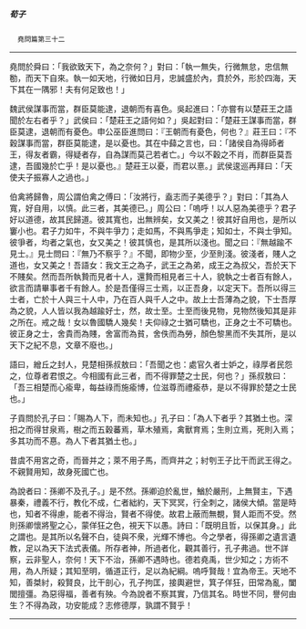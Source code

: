 

##### 荀子
　`堯問篇第三十二`

* * *

堯問於舜曰：「我欲致天下，為之奈何？」對曰：「執一無失，行微無怠，忠信無勌，而天下自來。執一如天地，行微如日月，忠誠盛於內，賁於外，形於四海，天下其在一隅邪！夫有何足致也！」

魏武侯謀事而當，群臣莫能逮，退朝而有喜色。吳起進曰：「亦嘗有以楚莊王之語聞於左右者乎？」武侯曰：「楚莊王之語何如？」吳起對曰：「楚莊王謀事而當，群臣莫逮，退朝而有憂色。申公巫臣進問曰：『王朝而有憂色，何也？』莊王曰：『不穀謀事而當，群臣莫能逮，是以憂也。其在中蘬之言也，曰：「諸侯自為得師者王，得友者霸，得疑者存，自為謀而莫己若者亡。」今以不穀之不肖，而群臣莫吾逮，吾國幾於亡乎！是以憂也。』楚莊王以憂，而君以憙。」武侯逡巡再拜曰：「天使夫子振寡人之過也。」

伯禽將歸魯，周公謂伯禽之傅曰：「汝將行，盍志而子美德乎？」對曰：「其為人寬，好自用，以慎。此三者，其美德已。」周公曰：「嗚呼！以人惡為美德乎？君子好以道德，故其民歸道。彼其寬也，出無辨矣，女又美之！彼其好自用也，是所以窶小也。君子力如牛，不與牛爭力；走如馬，不與馬爭走；知如士，不與士爭知。彼爭者，均者之氣也，女又美之！彼其慎也，是其所以淺也。聞之曰：『無越踰不見士。』見士問曰：『無乃不察乎？』不聞，即物少至，少至則淺。彼淺者，賤人之道也，女又美之！吾語女：我文王之為子，武王之為弟，成王之為叔父，吾於天下不賤矣。然而吾所執贄而見者十人，還贄而相見者三十人，貌執之士者百有餘人，欲言而請畢事者千有餘人。於是吾僅得三士焉，以正吾身，以定天下。吾所以得三士者，亡於十人與三十人中，乃在百人與千人之中。故上士吾薄為之貌，下士吾厚為之貌，人人皆以我為越踰好士，然，故士至。士至而後見物，見物然後知其是非之所在。戒之哉！女以魯國驕人幾矣！夫仰祿之士猶可驕也，正身之士不可驕也。彼正身之士，舍貴而為賤，舍富而為貧，舍佚而為勞，顏色黎黑而不失其所，是以天下之紀不息，文章不廢也。」

語曰，繒丘之封人，見楚相孫叔敖曰：「吾聞之也：處官久者士妒之，祿厚者民怨之，位尊者君恨之。今相國有此三者，而不得罪楚之士民，何也？」孫叔敖曰：「吾三相楚而心瘉卑，每益祿而施瘉博，位滋尊而禮瘉恭，是以不得罪於楚之士民也。」

子貢問於孔子曰：「賜為人下，而未知也。」孔子曰：「為人下者乎？其猶土也。深抇之而得甘泉焉，樹之而五穀蕃焉，草木殖焉，禽獸育焉；生則立焉，死則入焉；多其功而不惪。為人下者其猶土也。」

昔虞不用宮之奇，而晉并之；萊不用子馬，而齊并之；紂刳王子比干而武王得之。不親賢用知，故身死國亡也。

為說者曰：孫卿不及孔子。」是不然。孫卿迫於亂世，鰌於嚴刑，上無賢主，下遇暴秦，禮義不行，教化不成，仁者絀約，天下冥冥，行全刺之，諸侯大傾。當是時也，知者不得慮，能者不得治，賢者不得使。故君上蔽而無覩，賢人距而不受。然則孫卿懷將聖之心，蒙佯狂之色，視天下以愚。詩曰：「既明且哲，以保其身。」此之謂也。是其所以名聲不白，徒與不衆，光輝不博也。今之學者，得孫卿之遺言遺教，足以為天下法式表儀。所存者神，所過者化，觀其善行，孔子弗過。世不詳察，云非聖人，奈何！天下不治，孫卿不遇時也。德若堯禹，世少知之；方術不用，為人所疑；其知至明，循道正行，足以為紀綱。嗚呼賢哉！宜為帝王。天地不知，善桀紂，殺賢良，比干剖心，孔子拘匡，接輿避世，箕子佯狂，田常為亂，闔閭擅彊。為惡得福，善者有殃。今為說者不察其實，乃信其名。時世不同，譽何由生？不得為政，功安能成？志修德厚，孰謂不賢乎！

* * *

